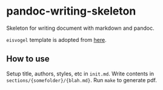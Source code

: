 # pandoc-writing-skeleton

Skeleton for writing document with markdown and pandoc.

 `eisvogel` template is adopted from [here](https://github.com/Wandmalfarbe/pandoc-latex-template).

## How to use

Setup title, authors, styles, etc in `init.md`. Write contents in `sections/{somefolder}/{blah.md}`. Run `make` to generate pdf.
